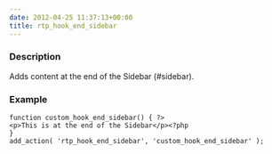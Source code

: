 ```yaml
---
date: 2012-04-25 11:37:13+00:00
title: rtp_hook_end_sidebar
---
```


### Description


Adds content at the end of the Sidebar (#sidebar).


### Example



    
    function custom_hook_end_sidebar() { ?>
    <p>This is at the end of the Sidebar</p><?php
    }
    add_action( 'rtp_hook_end_sidebar', 'custom_hook_end_sidebar' );
